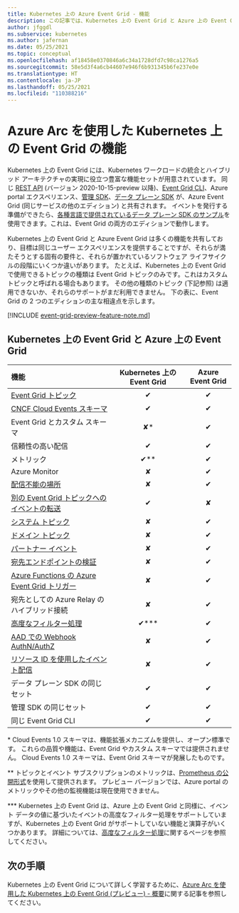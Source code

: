 ```yaml
---
title: Kubernetes 上の Azure Event Grid - 機能
description: この記事では、Kubernetes 上の Event Grid と Azure 上の Event Grid の機能を比較します。
author: jfggdl
ms.subservice: kubernetes
ms.author: jafernan
ms.date: 05/25/2021
ms.topic: conceptual
ms.openlocfilehash: af18458e0370846a6c34a1728dfd7c98ca1276a5
ms.sourcegitcommit: 58e5d3f4a6cb44607e946f6b931345b6fe237e0e
ms.translationtype: HT
ms.contentlocale: ja-JP
ms.lasthandoff: 05/25/2021
ms.locfileid: "110388216"
---
```

# <a name="event-grid-on-kubernetes-with-azure-arc-features"></a>Azure Arc を使用した Kubernetes 上の Event Grid の機能
Kubernetes 上の Event Grid には、Kubernetes ワークロードの統合とハイブリッド アーキテクチャの実現に役立つ豊富な機能セットが用意されています。 同じ [REST API](/rest/api/eventgrid/version2020-10-15-preview/topics) (バージョン 2020-10-15-preview 以降)、[Event Grid CLI](/cli/azure/eventgrid)、Azure portal エクスペリエンス、[管理 SDK](../sdk-overview.md#management-sdks)、[データ プレーン SDK](../sdk-overview.md#data-plane-sdks) が、Azure Event Grid (同じサービスの他のエディション) と共有されます。 イベントを発行する準備ができたら、[各種言語で提供されているデータ プレーン SDK のサンプル](https://devblogs.microsoft.com/azure-sdk/event-grid-ga/)を使用できます。これは、Event Grid の両方のエディションで動作します。

Kubernetes 上の Event Grid と Azure Event Grid は多くの機能を共有しており、目標は同じユーザー エクスペリエンスを提供することですが、それらが満たそうとする固有の要件と、それらが置かれているソフトウェア ライフサイクルの段階にいくつか違いがあります。 たとえば、Kubernetes 上の Event Grid で使用できるトピックの種類は Event Grid トピックのみです。これはカスタム トピックと呼ばれる場合もあります。 その他の種類のトピック (下記参照) は適用できないか、それらのサポートがまだ利用できません。 下の表に、Event Grid の 2 つのエディションの主な相違点を示します。

[!INCLUDE [event-grid-preview-feature-note.md](../../../includes/event-grid-preview-feature-note.md)]


## <a name="event-grid-on-kubernetes-vs-event-grid-on-azure"></a>Kubernetes 上の Event Grid と Azure 上の Event Grid

| 機能 | Kubernetes 上の Event Grid | Azure Event Grid |
|:--|:-:|:-:|
| [Event Grid トピック](/rest/api/eventgrid/version2020-10-15-preview/topics) | ✔ | ✔ |
| [CNCF Cloud Events スキーマ](https://github.com/cloudevents/spec/blob/master/spec.md) | ✔ | ✔ |
| Event Grid とカスタム スキーマ | ✘* | ✔ |
| 信頼性の高い配信 | ✔ | ✔ |
| メトリック  | ✔** | ✔ |
| Azure Monitor  | ✘ | ✔ |
| [配信不能の場所](../manage-event-delivery.md#set-dead-letter-location) | ✘ | ✔ |
| [別の Event Grid トピックへのイベントの転送](event-handlers.md#azure-event-grid) | ✔ | ✘ |
| [システム トピック](../system-topics.md) | ✘ | ✔ |
| [ドメイン トピック](../event-domains.md) | ✘ | ✔ |
| [パートナー イベント](../partner-events-overview.md) | ✘ | ✔ |
| [宛先エンドポイントの検証](../webhook-event-delivery.md#endpoint-validation-with-event-grid-events) | ✘ | ✔ |
| [Azure Functions の Azure Event Grid トリガー](../../azure-functions/functions-bindings-event-grid-trigger.md) | ✘ | ✔ |
| 宛先としての Azure Relay のハイブリッド接続 | ✘ | ✔ |
| [高度なフィルター処理](filter-events.md) | ✔*** | ✔ |
| [AAD での Webhook AuthN/AuthZ](../secure-webhook-delivery.md) | ✘ | ✔ |
| [リソース ID を使用したイベント配信](/rest/api/eventgrid/version2020-10-15-preview/eventsubscriptions/createorupdate#deliverywithresourceidentity) | ✘ | ✔ |
| データ プレーン SDK の同じセット | ✔ | ✔ |
| 管理 SDK の同じセット | ✔ | ✔ |
| 同じ Event Grid CLI | ✔ | ✔ |

\* Cloud Events 1.0 スキーマは、機能拡張メカニズムを提供し、オープン標準です。 これらの品質や機能は、Event Grid やカスタム スキーマでは提供されません。 Cloud Events 1.0 スキーマは、Event Grid スキーマが発展したものです。

\** トピックとイベント サブスクリプションのメトリックは、[Prometheus の公開形式](https://prometheus.io/docs/instrumenting/exposition_formats/)を使用して提供されます。 プレビュー バージョンでは、Azure portal のメトリックやその他の監視機能は現在使用できません。

\*** Kubernetes 上の Event Grid は、Azure 上の Event Grid と同様に、イベント データの値に基づいたイベントの高度なフィルター処理をサポートしていますが、Kubernetes 上の Event Grid がサポートしていない機能と演算子がいくつかあります。 詳細については、[高度なフィルター処理](filter-events.md#filter-by-values-in-event-data)に関するページを参照してください。

## <a name="next-steps"></a>次の手順
Kubernetes 上の Event Grid について詳しく学習するために、[Azure Arc を使用した Kubernetes 上の Event Grid (プレビュー) - 概要](overview.md)に関する記事を参照してください。
